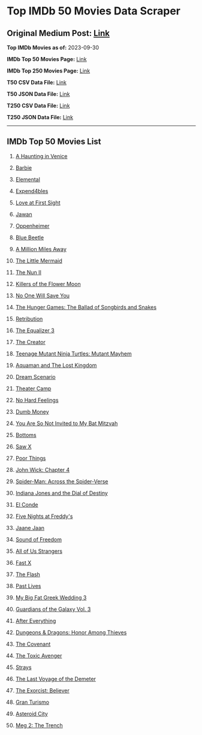 # Top IMDb 50 Movies Data Scraper

## Original Medium Post: [Link](https://medium.com/@nishantsahoo/which-movie-should-i-watch-5c83a3c0f5b1)

**Top IMDb Movies as of:** 2023-09-30

**IMDb Top 50 Movies Page:** [Link](http://www.imdb.com/search/title?release_date=2023,2023&title_type=feature)

**IMDb Top 250 Movies Page:** [Link](https://www.imdb.com/chart/top/)

**T50 CSV Data File:** [Link](/Data/T50/data.csv)

**T50 JSON Data File:** [Link](/Data/T50/data.json)

**T250 CSV Data File:** [Link](/Data/T250/data.csv)

**T250 JSON Data File:** [Link](/Data/T250/data.json)

---

## IMDb Top 50 Movies List

1. [A Haunting in Venice](https://www.imdb.com/title/tt22687790/?ref_=adv_li_tt)

2. [Barbie](https://www.imdb.com/title/tt1517268/?ref_=adv_li_tt)

3. [Elemental](https://www.imdb.com/title/tt15789038/?ref_=adv_li_tt)

4. [Expend4bles](https://www.imdb.com/title/tt3291150/?ref_=adv_li_tt)

5. [Love at First Sight](https://www.imdb.com/title/tt13444014/?ref_=adv_li_tt)

6. [Jawan](https://www.imdb.com/title/tt15354916/?ref_=adv_li_tt)

7. [Oppenheimer](https://www.imdb.com/title/tt15398776/?ref_=adv_li_tt)

8. [Blue Beetle](https://www.imdb.com/title/tt9362930/?ref_=adv_li_tt)

9. [A Million Miles Away](https://www.imdb.com/title/tt21940010/?ref_=adv_li_tt)

10. [The Little Mermaid](https://www.imdb.com/title/tt5971474/?ref_=adv_li_tt)

11. [The Nun II](https://www.imdb.com/title/tt10160976/?ref_=adv_li_tt)

12. [Killers of the Flower Moon](https://www.imdb.com/title/tt5537002/?ref_=adv_li_tt)

13. [No One Will Save You](https://www.imdb.com/title/tt14509110/?ref_=adv_li_tt)

14. [The Hunger Games: The Ballad of Songbirds and Snakes](https://www.imdb.com/title/tt10545296/?ref_=adv_li_tt)

15. [Retribution](https://www.imdb.com/title/tt6906292/?ref_=adv_li_tt)

16. [The Equalizer 3](https://www.imdb.com/title/tt17024450/?ref_=adv_li_tt)

17. [The Creator](https://www.imdb.com/title/tt11858890/?ref_=adv_li_tt)

18. [Teenage Mutant Ninja Turtles: Mutant Mayhem](https://www.imdb.com/title/tt8589698/?ref_=adv_li_tt)

19. [Aquaman and The Lost Kingdom](https://www.imdb.com/title/tt9663764/?ref_=adv_li_tt)

20. [Dream Scenario](https://www.imdb.com/title/tt21942866/?ref_=adv_li_tt)

21. [Theater Camp](https://www.imdb.com/title/tt21232992/?ref_=adv_li_tt)

22. [No Hard Feelings](https://www.imdb.com/title/tt15671028/?ref_=adv_li_tt)

23. [Dumb Money](https://www.imdb.com/title/tt13957560/?ref_=adv_li_tt)

24. [You Are So Not Invited to My Bat Mitzvah](https://www.imdb.com/title/tt21276878/?ref_=adv_li_tt)

25. [Bottoms](https://www.imdb.com/title/tt17527468/?ref_=adv_li_tt)

26. [Saw X](https://www.imdb.com/title/tt21807222/?ref_=adv_li_tt)

27. [Poor Things](https://www.imdb.com/title/tt14230458/?ref_=adv_li_tt)

28. [John Wick: Chapter 4](https://www.imdb.com/title/tt10366206/?ref_=adv_li_tt)

29. [Spider-Man: Across the Spider-Verse](https://www.imdb.com/title/tt9362722/?ref_=adv_li_tt)

30. [Indiana Jones and the Dial of Destiny](https://www.imdb.com/title/tt1462764/?ref_=adv_li_tt)

31. [El Conde](https://www.imdb.com/title/tt21113540/?ref_=adv_li_tt)

32. [Five Nights at Freddy's](https://www.imdb.com/title/tt4589218/?ref_=adv_li_tt)

33. [Jaane Jaan](https://www.imdb.com/title/tt15748830/?ref_=adv_li_tt)

34. [Sound of Freedom](https://www.imdb.com/title/tt7599146/?ref_=adv_li_tt)

35. [All of Us Strangers](https://www.imdb.com/title/tt21192142/?ref_=adv_li_tt)

36. [Fast X](https://www.imdb.com/title/tt5433140/?ref_=adv_li_tt)

37. [The Flash](https://www.imdb.com/title/tt0439572/?ref_=adv_li_tt)

38. [Past Lives](https://www.imdb.com/title/tt13238346/?ref_=adv_li_tt)

39. [My Big Fat Greek Wedding 3](https://www.imdb.com/title/tt21103300/?ref_=adv_li_tt)

40. [Guardians of the Galaxy Vol. 3](https://www.imdb.com/title/tt6791350/?ref_=adv_li_tt)

41. [After Everything](https://www.imdb.com/title/tt15334488/?ref_=adv_li_tt)

42. [Dungeons & Dragons: Honor Among Thieves](https://www.imdb.com/title/tt2906216/?ref_=adv_li_tt)

43. [The Covenant](https://www.imdb.com/title/tt4873118/?ref_=adv_li_tt)

44. [The Toxic Avenger](https://www.imdb.com/title/tt1633359/?ref_=adv_li_tt)

45. [Strays](https://www.imdb.com/title/tt15153532/?ref_=adv_li_tt)

46. [The Last Voyage of the Demeter](https://www.imdb.com/title/tt1001520/?ref_=adv_li_tt)

47. [The Exorcist: Believer](https://www.imdb.com/title/tt12921446/?ref_=adv_li_tt)

48. [Gran Turismo](https://www.imdb.com/title/tt4495098/?ref_=adv_li_tt)

49. [Asteroid City](https://www.imdb.com/title/tt14230388/?ref_=adv_li_tt)

50. [Meg 2: The Trench](https://www.imdb.com/title/tt9224104/?ref_=adv_li_tt)
